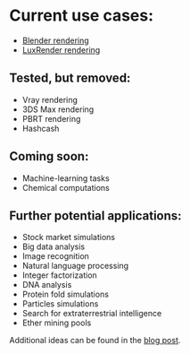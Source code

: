 # Current use cases:

* [Blender rendering](Blender.md)
* [LuxRender rendering](LuxRender.md)

## Tested, but removed:

* Vray rendering
* 3DS Max rendering
* PBRT rendering
* Hashcash 

## Coming soon:

* Machine-learning tasks
* Chemical computations 

## Further potential applications:

* Stock market simulations
* Big data analysis
* Image recognition 
* Natural language processing
* Integer factorization
* DNA analysis
* Protein fold simulations
* Particles simulations
* Search for extraterrestrial intelligence
* Ether mining pools

Additional ideas can be found in the [blog post](https://blog.golemproject.net/what-can-golem-do-for-you-503b2449767a).